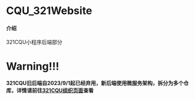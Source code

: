 # CQU_321Website

#### 介绍
321CQU小程序后端部分

# Warning!!!
**321CQU旧后端自2023/9/1起已经弃用，新后端使用微服务架构，拆分为多个仓库，详情请前往[321CQU组织页面](https://github.com/321CQU)查看**
